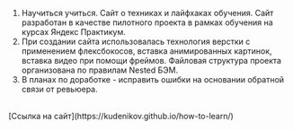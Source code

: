 1. Научиться учиться. Сайт о техниках и лайфхаках обучения. Сайт разработан в качестве пилотного проекта в рамках обучения на курсах Яндекс Практикум.
2. При создании сайта использовалась технология верстки с применением флексбокосов, вставка анимированных картинок, вставка видео при помощи фреймов. Файловая структура проекта организована по правилам Nested БЭМ.
3. В планах по доработке - исправить ошибки на основании обратной связи от ревьюера.
<br />
[Ссылка на сайт](https://kudenikov.github.io/how-to-learn/)
